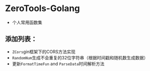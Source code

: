 # ZeroTools-Golang

- 个人常用函数集

## 添加列表：

- `ZCors`gin框架下的CORS方法实现
- `RandomNum`生成不会重复的32位字符串（根据时间戳和随机数生成数据）
- 更新`FormatTimeFun` and `ParseData`时间解析方法